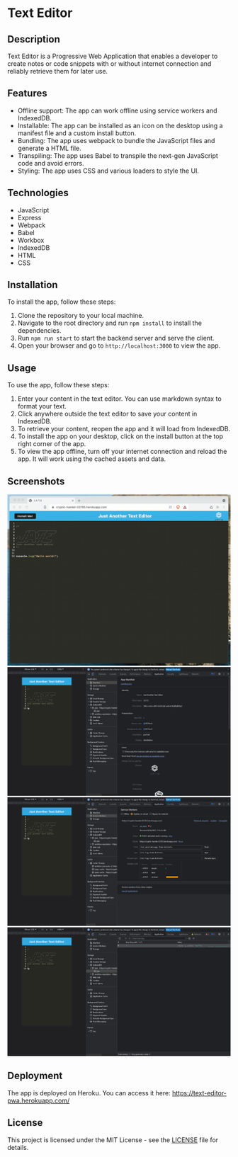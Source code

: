 # Text Editor

## Description

Text Editor is a Progressive Web Application that enables a developer to create notes or code snippets with or without internet connection and reliably retrieve them for later use.

## Features

- Offline support: The app can work offline using service workers and IndexedDB.
- Installable: The app can be installed as an icon on the desktop using a manifest file and a custom install button.
- Bundling: The app uses webpack to bundle the JavaScript files and generate a HTML file.
- Transpiling: The app uses Babel to transpile the next-gen JavaScript code and avoid errors.
- Styling: The app uses CSS and various loaders to style the UI.

## Technologies

- JavaScript
- Express
- Webpack
- Babel
- Workbox
- IndexedDB
- HTML
- CSS

## Installation

To install the app, follow these steps:

1. Clone the repository to your local machine.
2. Navigate to the root directory and run `npm install` to install the dependencies.
3. Run `npm run start` to start the backend server and serve the client.
4. Open your browser and go to `http://localhost:3000` to view the app.

## Usage

To use the app, follow these steps:

1. Enter your content in the text editor. You can use markdown syntax to format your text.
2. Click anywhere outside the text editor to save your content in IndexedDB.
3. To retrieve your content, reopen the app and it will load from IndexedDB.
4. To install the app on your desktop, click on the install button at the top right corner of the app.
5. To view the app offline, turn off your internet connection and reload the app. It will work using the cached assets and data.

## Screenshots

![Demo](./Assets/00-demo.gif)
![Manifest](./Assets/01-manifest.png)
![Service Worker](./Assets/02-service-worker.png)
![idb storage](./Assets/03-idb-storage.png)

## Deployment

The app is deployed on Heroku. You can access it here: https://text-editor-pwa.herokuapp.com/

## License

This project is licensed under the MIT License - see the [LICENSE](./LICENSE) file for details.
